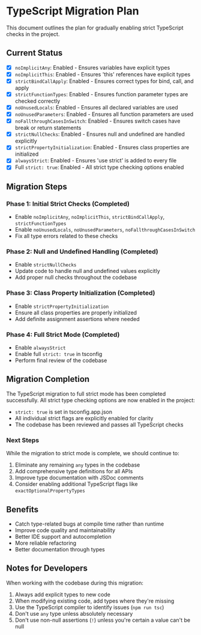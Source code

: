 # TypeScript Migration Plan

This document outlines the plan for gradually enabling strict TypeScript checks in the project.

## Current Status

- [x] `noImplicitAny`: Enabled - Ensures variables have explicit types
- [x] `noImplicitThis`: Enabled - Ensures 'this' references have explicit types
- [x] `strictBindCallApply`: Enabled - Ensures correct types for bind, call, and apply
- [x] `strictFunctionTypes`: Enabled - Ensures function parameter types are checked correctly
- [x] `noUnusedLocals`: Enabled - Ensures all declared variables are used
- [x] `noUnusedParameters`: Enabled - Ensures all function parameters are used
- [x] `noFallthroughCasesInSwitch`: Enabled - Ensures switch cases have break or return statements
- [x] `strictNullChecks`: Enabled - Ensures null and undefined are handled explicitly
- [x] `strictPropertyInitialization`: Enabled - Ensures class properties are initialized
- [x] `alwaysStrict`: Enabled - Ensures 'use strict' is added to every file
- [x] Full `strict: true`: Enabled - All strict type checking options enabled

## Migration Steps

### Phase 1: Initial Strict Checks (Completed)

- Enable `noImplicitAny`, `noImplicitThis`, `strictBindCallApply`, `strictFunctionTypes`
- Enable `noUnusedLocals`, `noUnusedParameters`, `noFallthroughCasesInSwitch`
- Fix all type errors related to these checks

### Phase 2: Null and Undefined Handling (Completed)

- Enable `strictNullChecks`
- Update code to handle null and undefined values explicitly
- Add proper null checks throughout the codebase

### Phase 3: Class Property Initialization (Completed)

- Enable `strictPropertyInitialization`
- Ensure all class properties are properly initialized
- Add definite assignment assertions where needed

### Phase 4: Full Strict Mode (Completed)

- Enable `alwaysStrict`
- Enable full `strict: true` in tsconfig
- Perform final review of the codebase

## Migration Completion

The TypeScript migration to full strict mode has been completed successfully. All strict type checking options are now enabled in the project:

- `strict: true` is set in tsconfig.app.json
- All individual strict flags are explicitly enabled for clarity
- The codebase has been reviewed and passes all TypeScript checks

### Next Steps

While the migration to strict mode is complete, we should continue to:

1. Eliminate any remaining `any` types in the codebase
2. Add comprehensive type definitions for all APIs
3. Improve type documentation with JSDoc comments
4. Consider enabling additional TypeScript flags like `exactOptionalPropertyTypes`

## Benefits

- Catch type-related bugs at compile time rather than runtime
- Improve code quality and maintainability
- Better IDE support and autocompletion
- More reliable refactoring
- Better documentation through types

## Notes for Developers

When working with the codebase during this migration:

1. Always add explicit types to new code
2. When modifying existing code, add types where they're missing
3. Use the TypeScript compiler to identify issues (`npm run tsc`)
4. Don't use `any` type unless absolutely necessary
5. Don't use non-null assertions (`!`) unless you're certain a value can't be null
